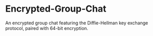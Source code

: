 # Encrypted-Group-Chat
An encrypted group chat featuring the Diffie-Hellman key exchange protocol, paired with 64-bit encryption.

